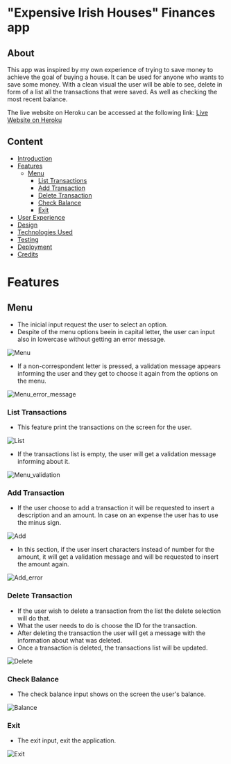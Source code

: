 # "Expensive Irish Houses" Finances app

## About
This app was inspired by my own experience of trying to save money to achieve the goal of buying a house. It can be used for anyone who wants to save some money.
With a clean visual the user will be able to see, delete in form of a list all the transactions that were saved. As well as checking the most recent balance.

The live website on Heroku can be accessed at the following link: [Live Website on Heroku](https://expensive-irish-houses.herokuapp.com/)

## Content
* [Introduction](#expensive-irish-houses-finances-app)
* [Features](#features)
    * [Menu](#menu)
        * [List Transactions](#list-transactions)
        * [Add Transaction](#add-transaction)
        * [Delete Transaction](#delete-transaction)
        * [Check Balance](#check-balance)
        * [Exit](#exit)
* [User Experience](#user-experience)
* [Design](#design)
* [Technologies Used](#technologies-used)   
* [Testing](#testing)
* [Deployment](#deployment)
* [Credits](#credits)

# Features
## Menu
* The inicial input request the user to select an option.
* Despite of the menu options beein in capital letter, the user can input also in lowercase without getting an error message.

![Menu](./assets/images/menu_eih.JPG)

* If a non-correspondent letter is pressed, a validation message appears informing the user and they get to choose it again from the options on the menu.

![Menu_error_message](./assets/images/menu_error_eih.JPG)

### **List Transactions**
* This feature print the transactions on the screen for the user.

![List](./assets/images/list_eih.JPG)

* If the transactions list is empty, the user will get a validation message informing about it.

![Menu_validation](./assets/images/menu_validation_eih.JPG)

### **Add Transaction**
* If the user choose to add a transaction it will be requested to insert a description and an amount. In case on an expense the user has to use the minus sign.

![Add](./assets/images/add_eih.JPG)

* In this section, if the user insert characters instead of number for the amount, it will get a validation message and will be requested to insert the amount again.

![Add_error](./assets/images/add_error_eih.JPG)

### **Delete Transaction**
* If the user wish to delete a transaction from the list the delete selection will do that. 
* What the user needs to do is choose the ID for the transaction. 
* After deleting the transaction the user will get a message with the information about what was deleted.
* Once a transaction is deleted, the transactions list will be updated.

![Delete](./assets/images/delete_eih.JPG)

### **Check Balance**
* The check balance input shows on the screen the user's balance.

![Balance](./assets/images/balance_eih.JPG)

### **Exit**
* The exit input, exit the application.

![Exit](./assets/images/exit_eih.JPG)